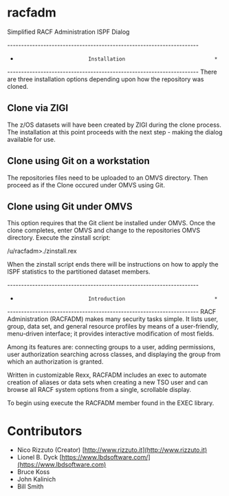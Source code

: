 # racfadm
Simplified RACF Administration ISPF Dialog

*---------------------------------------------------------------------*
*                            Installation                             *
*---------------------------------------------------------------------*
There are three installation options depending upon how the repository
was cloned.

Clone via ZIGI
--------------
The z/OS datasets will have been created by ZIGI during
the clone process. The installation at this point proceeds with the next
step - making the dialog available for use.

Clone using Git on a workstation
--------------------------------
The repositories files need to be uploaded to an OMVS directory. Then
proceed as if the Clone occured under OMVS using Git.

Clone using Git under OMVS
--------------------------
This option requires that the Git client be installed under OMVS.
Once the clone completes, enter OMVS and change to the repositories
OMVS directory. Execute the zinstall script:

   /u/racfadm>./zinstall.rex

When the zinstall script ends there will be instructions on how to
apply the ISPF statistics to the partitioned dataset members.

*---------------------------------------------------------------------*
*                            Introduction                             *
*---------------------------------------------------------------------*
RACF Administration (RACFADM) makes many security tasks simple.  It lists
user, group, data set, and general resource profiles by means of a
user-friendly, menu-driven interface; it provides interactive modification
of most fields.

Among its features are: connecting groups to a user, adding permissions,
user authorization searching across classes, and displaying the group from
which an authorization is granted.

Written in customizable Rexx, RACFADM includes an exec to automate creation
of aliases or data sets when creating a new TSO user and can browse all RACF
system options from a single, scrollable display.

To begin using execute the RACFADM member found in the EXEC library.

# Contributors

* Nico Rizzuto (Creator)      [http://www.rizzuto.it](http://www.rizzuto.it)
* Lionel B. Dyck              [https://www.lbdsoftware.com/](https://www.lbdsoftware.com)
* Bruce Koss
* John Kalinich
* Bill Smith
